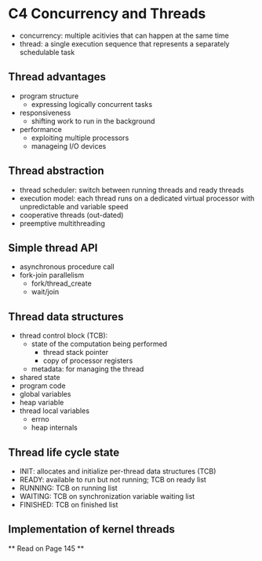 # C4 Concurrency and Threads
- concurrency: multiple acitivies that can happen at the same time
- thread: a single execution sequence that represents a separately schedulable task

## Thread advantages
- program structure
  - expressing logically concurrent tasks
- responsiveness
  - shifting work to run in the background
- performance
  - exploiting multiple processors
  - manageing I/O devices

## Thread abstraction
- thread scheduler: switch between running threads and ready threads
- execution model: each thread runs on a dedicated virtual processor with unpredictable and variable speed
- cooperative threads (out-dated)
- preemptive multithreading

## Simple thread API
- asynchronous procedure call
- fork-join parallelism
  - fork/thread_create
  - wait/join

## Thread data structures
- thread control block (TCB):
  - state of the computation being performed
    - thread stack pointer
    - copy of processor registers
  - metadata: for managing the thread
-  shared state
  - program code
  - global variables
  - heap variable
- thread local variables
  - errno
  - heap internals

## Thread life cycle state
- INIT: allocates and initialize per-thread data structures (TCB) 
- READY: available to run but not running; TCB on ready list
- RUNNING: TCB on running list
- WAITING: TCB on synchronization variable waiting list
- FINISHED: TCB on finished list

## Implementation of kernel threads
** Read on Page 145 **
